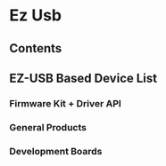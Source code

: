 # Ez Usb
## Contents
## EZ-USB Based Device List
### Firmware Kit + Driver API
### General Products
### Development Boards
